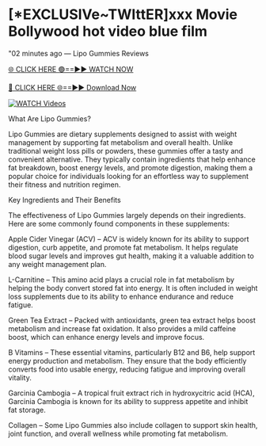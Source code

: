 # [*EXCLUSIVe~TWIttER]xxx Movie Bollywood hot video blue film



"02 minutes ago — Lipo Gummies Reviews


[🌐 CLICK HERE 🟢==►► WATCH NOW](https://realprimeshop.com/order-Lipo)

[🔴 CLICK HERE 🌐==►► Download Now](https://realprimeshop.com/order-Lipo)

[![WATCH Videos](https://i.imgur.com/dJHk4Zq.gif)](https://realprimeshop.com/order-Lipo)


What Are Lipo Gummies?

Lipo Gummies are dietary supplements designed to assist with weight management by supporting fat metabolism and overall health. Unlike traditional weight loss pills or powders, these gummies offer a tasty and convenient alternative. They typically contain ingredients that help enhance fat breakdown, boost energy levels, and promote digestion, making them a popular choice for individuals looking for an effortless way to supplement their fitness and nutrition regimen.

Key Ingredients and Their Benefits

The effectiveness of Lipo Gummies largely depends on their ingredients. Here are some commonly found components in these supplements:

Apple Cider Vinegar (ACV) – ACV is widely known for its ability to support digestion, curb appetite, and promote fat metabolism. It helps regulate blood sugar levels and improves gut health, making it a valuable addition to any weight management plan.

L-Carnitine – This amino acid plays a crucial role in fat metabolism by helping the body convert stored fat into energy. It is often included in weight loss supplements due to its ability to enhance endurance and reduce fatigue.

Green Tea Extract – Packed with antioxidants, green tea extract helps boost metabolism and increase fat oxidation. It also provides a mild caffeine boost, which can enhance energy levels and improve focus.

B Vitamins – These essential vitamins, particularly B12 and B6, help support energy production and metabolism. They ensure that the body efficiently converts food into usable energy, reducing fatigue and improving overall vitality.

Garcinia Cambogia – A tropical fruit extract rich in hydroxycitric acid (HCA), Garcinia Cambogia is known for its ability to suppress appetite and inhibit fat storage.

Collagen – Some Lipo Gummies also include collagen to support skin health, joint function, and overall wellness while promoting fat metabolism.

